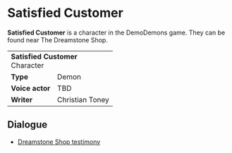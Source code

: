 # Satisfied Customer
**Satisfied Customer** is a character in the DemoDemons game. They can be found near The Dreamstone Shop.

<table>
  <tbody>
    <tr>
      <td colspan="2">
        <b>Satisfied Customer</b>
        <section>Character</section>
      </td>
    </tr>
    <tr>
      <td>
        <b>Type</b>
      </td>
      <td>Demon</td>
    </tr>
    <tr>
      <td>
        <b>Voice actor</b>
      </td>
      <td>TBD</td>
    </tr>
    <tr>
      <td>
        <b>Writer</b>
      </td>
      <td>Christian Toney</td>
    </tr>
  </tbody>
<table>

## Dialogue
* [Dreamstone Shop testimony](/scripts/dreamstone-shop-testimony.md)